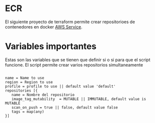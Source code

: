 # ECR

El siguiente proyecto de terraform permite crear repositorioes de contenedores en docker  [AWS Service](https://aws.amazon.com).

# Variables importantes
Estas son las variables que se tienen que definir si o si para que el script funcione. El script permite crear varios repositorios simultaneamente

```

name = Name to use
region = Region to use
profile = profile to use || default value 'default'
repositories [{
   name = Nombre del repositorio
   image_tag_mutability  = MUTABLE || IMMUTABLE, default value is MUTABLE
   scan_on_push = true || false, default value false
   tags = map(any)
}]
```
